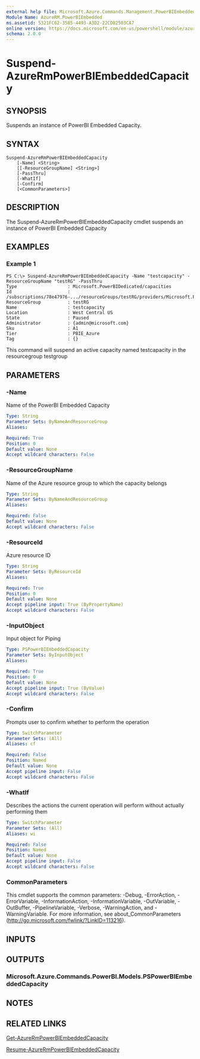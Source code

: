 ```yaml
---
external help file: Microsoft.Azure.Commands.Management.PowerBIEmbedded.dll-Help.xml
Module Name: AzureRM.PowerBIEmbedded
ms.assetid: 5321FC62-3585-4493-A3D2-22CD82503CA7
online version: https://docs.microsoft.com/en-us/powershell/module/azurerm.powerbiembedded/Suspend-AzureRmPowerBIEmbeddedCapacity
schema: 2.0.0
---
```


# Suspend-AzureRmPowerBIEmbeddedCapacity

## SYNOPSIS
Suspends an instance of PowerBI Embedded Capacity.

## SYNTAX

```
Suspend-AzureRmPowerBIEmbeddedCapacity
	[-Name] <String>
	[[-ResourceGroupName] <String>]
	[-PassThru]
	[-WhatIf]
 	[-Confirm]
	[<CommonParameters>]
```

## DESCRIPTION
The Suspend-AzureRmPowerBIEmbeddedCapacity cmdlet suspends an instance of PowerBI Embedded Capacity

## EXAMPLES

### Example 1
```
PS C:\> Suspend-AzureRmPowerBIEmbeddedCapacity -Name "testcapacity" -ResourceGroupName "testRG" -PassThru
Type                   : Microsoft.PowerBIDedicated/capacities
Id                     : /subscriptions/78e47976-.../resourceGroups/testRG/providers/Microsoft.PowerBIDedicated/capacities/testcapacity
ResourceGroup          : testRG
Name                   : testcapacity
Location               : West Central US
State                  : Paused
Administrator          : {admin@microsoft.com}
Sku                    : A1
Tier                   : PBIE_Azure
Tag                    : {}
```

This command will suspend an active capacity named testcapacity in the resourcegroup testgroup

## PARAMETERS

### -Name
Name of the PowerBI Embedded Capacity

```yaml
Type: String
Parameter Sets: ByNameAndResourceGroup
Aliases:

Required: True
Position: 0
Default value: None
Accept wildcard characters: False
```

### -ResourceGroupName
Name of the Azure resource group to which the capacity belongs

```yaml
Type: String
Parameter Sets: ByNameAndResourceGroup
Aliases:

Required: False
Default value: None
Accept wildcard characters: False
```

### -ResourceId
Azure resource ID

```yaml
Type: String
Parameter Sets: ByResourceId
Aliases:

Required: True
Position: 0
Default value: None
Accept pipeline input: True (ByPropertyName)
Accept wildcard characters: False
```

### -InputObject
Input object for Piping

```yaml
Type: PSPowerBIEmbeddedCapacity
Parameter Sets: ByInputObject
Aliases:

Required: True
Position: 0
Default value: None
Accept pipeline input: True (ByValue)
Accept wildcard characters: False
```

### -Confirm
Prompts user to confirm whether to perform the operation

```yaml
Type: SwitchParameter
Parameter Sets: (All)
Aliases: cf

Required: False
Position: Named
Default value: None
Accept pipeline input: False
Accept wildcard characters: False
```

### -WhatIf
Describes the actions the current operation will perform without actually performing them

```yaml
Type: SwitchParameter
Parameter Sets: (All)
Aliases: wi

Required: False
Position: Named
Default value: None
Accept pipeline input: False
Accept wildcard characters: False
```

### CommonParameters
This cmdlet supports the common parameters: -Debug, -ErrorAction, -ErrorVariable, -InformationAction, -InformationVariable, -OutVariable, -OutBuffer, -PipelineVariable, -Verbose, -WarningAction, and -WarningVariable. For more information, see about_CommonParameters (http://go.microsoft.com/fwlink/?LinkID=113216).

## INPUTS

## OUTPUTS

### Microsoft.Azure.Commands.PowerBI.Models.PSPowerBIEmbeddedCapacity

## NOTES

## RELATED LINKS

[Get-AzureRmPowerBIEmbeddedCapacity](./Get-AzureRmPowerBIEmbeddedCapacity.md)

[Resume-AzureRmPowerBIEmbeddedCapacity](./Resume-AzureRmPowerBIEmbeddedCapacity.md)
